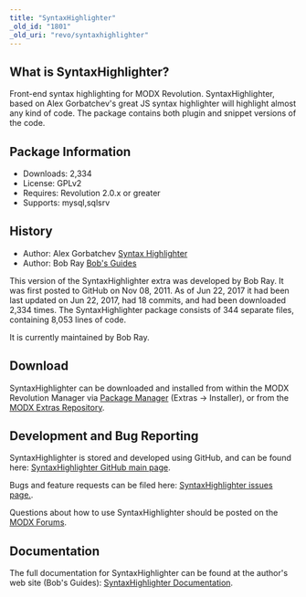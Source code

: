 ```yaml
---
title: "SyntaxHighlighter"
_old_id: "1801"
_old_uri: "revo/syntaxhighlighter"
---
```


## What is SyntaxHighlighter?

Front-end syntax highlighting for MODX Revolution. SyntaxHighlighter, based on Alex Gorbatchev's great JS syntax highlighter will highlight almost any kind of code. The package contains both plugin and snippet versions of the code.

## Package Information

- Downloads: 2,334
- License: GPLv2
- Requires: Revolution 2.0.x or greater
- Supports: mysql,sqlsrv

## History

- Author: Alex Gorbatchev [Syntax Highlighter](http://alexgorbatchev.com/SyntaxHighlighter/)
- Author: Bob Ray [Bob's Guides](https://bobsguides.com)

This version of the SyntaxHighlighter extra was developed by Bob Ray. It was first posted to GitHub on Nov 08, 2011. As of Jun 22, 2017 it had been last updated on Jun 22, 2017, had 18 commits, and had been downloaded 2,334 times. The SyntaxHighlighter package consists of 344 separate files, containing 8,053 lines of code.

It is currently maintained by Bob Ray.

## Download

SyntaxHighlighter can be downloaded and installed from within the MODX Revolution Manager via [Package Manager](developing-in-modx/advanced-development/package-management "Package Manager") (Extras -> Installer), or from the [MODX Extras Repository](https://modx.com/extras/package/syntaxhighlighter).

## Development and Bug Reporting

SyntaxHighlighter is stored and developed using GitHub, and can be found here: [SyntaxHighlighter GitHub main page](https://github.com/BobRay/syntaxhighlighter).

Bugs and feature requests can be filed here: [SyntaxHighlighter issues page.](https://github.com/BobRay/syntaxhighlighter/issues).

Questions about how to use SyntaxHighlighter should be posted on the [MODX Forums](https://forums.modx.com).

## Documentation

The full documentation for SyntaxHighlighter can be found at the author's web site (Bob's Guides): [SyntaxHighlighter Documentation](https://bobsguides.com/syntaxhighlighter-tutorial.html).
